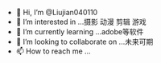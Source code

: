 - 👋 Hi, I’m @Liujian040110
- 👀 I’m interested in ...摄影 动漫 剪辑 游戏
- 🌱 I’m currently learning ...adobe等软件
- 💞️ I’m looking to collaborate on ...未来可期
- 📫 How to reach me ...

<!---
Liujian040110/Liujian040110 is a ✨ special ✨ repository because its `README.md` (this file) appears on your GitHub profile.
You can click the Preview link to take a look at your changes.
--->

